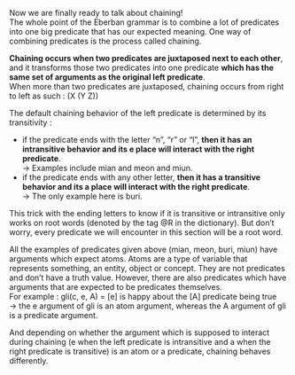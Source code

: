 Now we are finally ready to talk about chaining!\
The whole point of the Eberban grammar is to combine a lot of predicates into one big predicate that has our expected meaning. One way of combining predicates is the process called chaining.

**Chaining occurs when two predicates are juxtaposed next to each other**, and it transforms those two predicates into one predicate **which has the same set of arguments as the original left predicate**.\
When more than two predicates are juxtaposed, chaining occurs from right to left as such : (X (Y Z))

The default chaining behavior of the left predicate is determined by its transitivity :
 - if the predicate ends with the letter “n”, “r” or “l”, **then it has an intransitive behavior and its e place will interact with the right predicate**.\
    → Examples include mian and meon and miun.
 - if the predicate ends with any other letter, **then it has a transitive behavior and its a place will interact with the right predicate**.\
    → The only example here is buri.

This trick with the ending letters to know if it is transitive or intransitive only works on root words (denoted by the tag @R in the dictionary). But don’t worry, every predicate we will encounter in this section will be a root word.

All the examples of predicates given above (mian, meon, buri, miun) have arguments which expect atoms. Atoms are a type of variable that represents something, an entity, object or concept. They are not predicates and don’t have a truth value.
However, there are also predicates which have arguments that are expected to be predicates themselves.\
For example :
gli(c, e, A) = [e] is happy about the [A] predicate being true\
 → the e argument of gli is an atom argument, whereas the A argument of gli is a predicate argument.

And depending on whether the argument which is supposed to interact during chaining (e when the left predicate is intransitive and a when the right predicate is transitive) is an atom or a predicate, chaining behaves differently.
